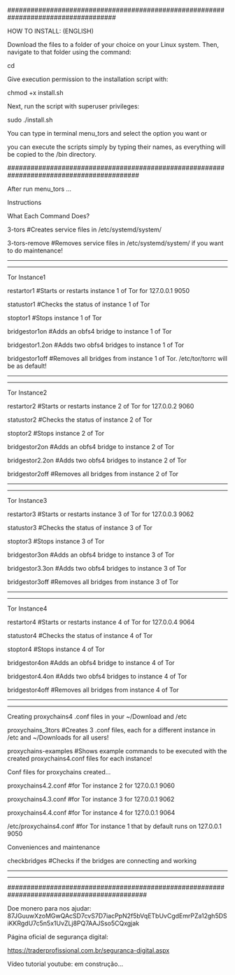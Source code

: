

####################################################################################


HOW TO INSTALL: (ENGLISH)

Download the files to a folder of your choice on your Linux system. Then, navigate to that folder using the command:

cd <folder>

Give execution permission to the installation script with:

chmod +x install.sh

Next, run the script with superuser privileges:

sudo ./install.sh

You can type in terminal menu_tors and select the option you want or

you can execute the scripts simply by typing their names, as everything will be copied to the /bin directory.

##########################################################################################

After run menu_tors ...

Instructions

What Each Command Does?

 3-tors #Creates service files in /etc/systemd/system/
 
 3-tors-remove #Removes service files in /etc/systemd/system/ if you want to do maintenance!

 ------------------------------------------------------------------------------------

 ------------------------------------------------------------------------------------
 

Tor Instance1

 restartor1 #Starts or restarts instance 1 of Tor for 127.0.0.1 9050
 
 statustor1 #Checks the status of instance 1 of Tor
 
 stoptor1 #Stops instance 1 of Tor
 
 bridgestor1on #Adds an obfs4 bridge to instance 1 of Tor
 
 bridgestor1.2on #Adds two obfs4 bridges to instance 1 of Tor
 
 bridgestor1off #Removes all bridges from instance 1 of Tor. /etc/tor/torrc will be as default!

 ------------------------------------------------------------------------------------

 ------------------------------------------------------------------------------------
 

Tor Instance2

 restartor2 #Starts or restarts instance 2 of Tor for 127.0.0.2 9060
 
 statustor2 #Checks the status of instance 2 of Tor
 
 stoptor2 #Stops instance 2 of Tor
 
 bridgestor2on #Adds an obfs4 bridge to instance 2 of Tor
 
 bridgestor2.2on #Adds two obfs4 bridges to instance 2 of Tor
 
 bridgestor2off #Removes all bridges from instance 2 of Tor

 ------------------------------------------------------------------------------------

 ------------------------------------------------------------------------------------
 

Tor Instance3

 restartor3 #Starts or restarts instance 3 of Tor for 127.0.0.3 9062
 
 statustor3 #Checks the status of instance 3 of Tor
 
 stoptor3 #Stops instance 3 of Tor
 
 bridgestor3on #Adds an obfs4 bridge to instance 3 of Tor
 
 bridgestor3.3on #Adds two obfs4 bridges to instance 3 of Tor
 
 bridgestor3off #Removes all bridges from instance 3 of Tor

 ------------------------------------------------------------------------------------

 ------------------------------------------------------------------------------------

Tor Instance4

 restartor4 #Starts or restarts instance 4 of Tor for 127.0.0.4 9064
 
 statustor4 #Checks the status of instance 4 of Tor
 
 stoptor4 #Stops instance 4 of Tor
 
 bridgestor4on #Adds an obfs4 bridge to instance 4 of Tor
 
 bridgestor4.4on #Adds two obfs4 bridges to instance 4 of Tor
 
 bridgestor4off #Removes all bridges from instance 4 of Tor

 ------------------------------------------------------------------------------------

 ------------------------------------------------------------------------------------
 

Creating proxychains4 .conf files in your ~/Download and /etc

proxychains_3tors #Creates 3 .conf files, each for a different instance in /etc and ~/Downloads for all users!

proxychains-examples #Shows example commands to be executed with the created proxychains4.conf files for each instance!

Conf files for proxychains created...

proxychains4.2.conf #for Tor instance 2 for 127.0.0.1 9060

proxychains4.3.conf #for Tor instance 3 for 127.0.0.1 9062

proxychains4.4.conf #for Tor instance 4 for 127.0.0.1 9064

/etc/proxychains4.conf #for Tor instance 1 that by default runs on 127.0.0.1 9050


Conveniences and maintenance

checkbridges #Checks if the bridges are connecting and working

------------------------------------------------------------------------------------

------------------------------------------------------------------------------------


############################################################################################

Doe monero para nos ajudar: 87JGuuwXzoMGwQAcSD7cvS7D7iacPpN2f5bVqETbUvCgdEmrPZa12gh5DSiKKRgdU7c5n5x1UvZLj8PQ7AAJSso5CQxgjak

Página oficial de segurança digital:

https://traderprofissional.com.br/seguranca-digital.aspx

Vídeo tutorial youtube: em construção...










